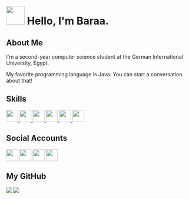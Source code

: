<h1> <img src = "https://i.pinimg.com/originals/6d/cd/94/6dcd94c7c4bf4800648ef7cbe0113c33.gif" width = 50px> Hello, I'm Baraa.  </h1> 
<p align='center'>

<h2> About Me </h2>

I'm a second-year computer science student at the German International University, Egypt.

My favorite programming language is Java. You can start a conversation about that!

<h2> Skills </h2>
<a href= https://github.com/skittlesaur?tab=repositories&q=&type=&language=java&sort= > <img width ='32px' src ='https://www.vectorlogo.zone/logos/java/java-icon.svg'> </a>
<a href= https://github.com/skittlesaur?tab=repositories&q=&type=&language=csharp&sort= > <img width ='32px' src ='https://seeklogo.com/images/C/c-sharp-c-logo-02F17714BA-seeklogo.com.png'> </a>
<a href= https://github.com/skittlesaur?tab=repositories&q=&type=&language=css&sort= > <img width ='32px' src ='https://w7.pngwing.com/pngs/604/592/png-transparent-css3-cascading-style-sheets-logo-html-beautify-blue-angle-text-thumbnail.png'> </a>
<a href= https://github.com/skittlesaur?tab=repositories&q=&type=&language=html&sort= > <img width ='32px' src ='https://upload.wikimedia.org/wikipedia/commons/thumb/3/38/HTML5_Badge.svg/600px-HTML5_Badge.svg.png'> </a>
<a href= https://github.com/skittlesaur?tab=repositories&q=&type=&language=mysql&sort= > <img width ='32px' src ='https://www.vectorlogo.zone/logos/mysql/mysql-icon.svg'> </a>
<a href= https://github.com/skittlesaur?tab=repositories&q=&type=&language=unity&sort= > <img width ='32px' src ='https://www.vectorlogo.zone/logos/unity3d/unity3d-icon.svg'> </a>

<h2> Social Accounts </h2>
<a href = 'https://discord.com/users/266556592818880513'> <img width = '32px' align= 'center' src="https://www.vectorlogo.zone/logos/discordapp/discordapp-icon.svg"/></a> 
<a href = 'https://www.twitter.com/skittlesaurr'> <img width = '32px' align= 'center' src="https://www.vectorlogo.zone/logos/twitter/twitter-official.svg"/></a> 
<a href = 'https://www.facebook.com/skittlesaurr'> <img width = '32px' align= 'center' src="https://www.vectorlogo.zone/logos/facebook/facebook-icon.svg"/></a> 
<a href = 'https://www.instagram.com/vbar.x'> <img width = '32px' align= 'center' src="https://www.vectorlogo.zone/logos/instagram/instagram-icon.svg"/></a> 

<h2> My GitHub </h2>

<a href="https://github.com/anuraghazra/github-readme-stats">
<img align="left" src="https://github-readme-stats.vercel.app/api?username=skittlesaur&count_private=true&show_icons=true&theme=default" />
</a>
<a href="https://github.com/anuraghazra/convoychat">
<img align="center" src="https://github-readme-stats.vercel.app/api/top-langs/?username=skittlesaur&theme=default" />
</a>

<br>

